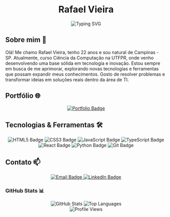 <h1 align="center">Rafael Vieira</h1>

<div align="center">
  <img src="https://readme-typing-svg.herokuapp.com?font=Fira+Code&pause=1000&color=2D9EF7&center=true&vCenter=true&width=435&lines=Desenvolvedor+de+Software;" alt="Typing SVG" />
</div>

## Sobre mim 🚀

Olá! Me chamo Rafael Vieira, tenho 22 anos e sou natural de Campinas - SP. Atualmente, curso Ciência da Computação na UTFPR, onde venho desenvolvendo uma base sólida em tecnologia e inovação. Estou sempre em busca de me aprimorar, explorando novas tecnologias e ferramentas que possam expandir meus conhecimentos. Gosto de resolver problemas e transformar ideias em soluções reais dentro da área de TI.

## Portfólio 🌐

<div align="center">
  <a href="https://rafaelvieiradev.netlify.app">
    <img src="https://img.shields.io/badge/Portfólio-2D9EF7?style=for-the-badge&logo=netlify&logoColor=white" alt="Portfolio Badge"/>
  </a>
</div>

## Tecnologias & Ferramentas 🛠️

<div align="center">
  <img src="https://img.shields.io/badge/HTML5-E34F26?style=for-the-badge&logo=html5&logoColor=white" alt="HTML5 Badge"/>
  <img src="https://img.shields.io/badge/CSS3-1572B6?style=for-the-badge&logo=css3&logoColor=white" alt="CSS3 Badge"/>
  <img src="https://img.shields.io/badge/JavaScript-F7DF1E?style=for-the-badge&logo=javascript&logoColor=black" alt="JavaScript Badge"/>
  <img src="https://img.shields.io/badge/TypeScript-007ACC?style=for-the-badge&logo=typescript&logoColor=white" alt="TypeScript Badge"/>
  <img src="https://img.shields.io/badge/React-61DAFB?style=for-the-badge&logo=react&logoColor=black" alt="React Badge"/>
  <img src="https://img.shields.io/badge/Python-3776AB?style=for-the-badge&logo=python&logoColor=white" alt="Python Badge"/>
  <img src="https://img.shields.io/badge/Git-F05032?style=for-the-badge&logo=git&logoColor=white" alt="Git Badge"/>
</div>

## Contato 📫

<div align="center">
  <a href="rafasvieira01@gmail.com">
    <img src="https://img.shields.io/badge/Email-D14836?style=for-the-badge&logo=gmail&logoColor=white" alt="Email Badge"/>
  </a>
  <a href="https://www.linkedin.com/in/rafael-silva-vieira/">
    <img src="https://img.shields.io/badge/LinkedIn-0077B5?style=for-the-badge&logo=linkedin&logoColor=white" alt="LinkedIn Badge"/>
  </a>
</div>

### GitHub Stats 📊

<div align="center">
  <img src="https://github-readme-stats.vercel.app/api?username=rafavieira1&show_icons=true&theme=radical" alt="GitHub Stats"/>
  <img src="https://github-readme-stats.vercel.app/api/top-langs/?username=rafavieira1&layout=compact&theme=radical" alt="Top Languages"/>
<br>
  <img src="https://komarev.com/ghpvc/?username=rafavieira1&color=blueviolet&style=flat-square&label=Profile+Views" alt="Profile Views"/>
</div>
